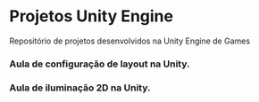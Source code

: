 # Projetos Unity Engine 
Repositório de projetos desenvolvidos na Unity Engine de Games

### Aula de configuração de layout na Unity.
### Aula de iluminação 2D na Unity.
